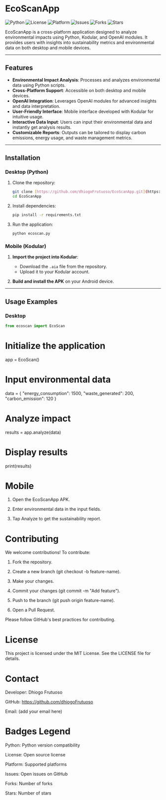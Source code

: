 # EcoScanApp

![Python](https://img.shields.io/badge/Python-3.10+-blue)
![License](https://img.shields.io/badge/License-MIT-green)
![Platform](https://img.shields.io/badge/Platform-Cross--Platform-orange)
![Issues](https://img.shields.io/github/issues/dhiogoFrutuoso/EcoScanApp)
![Forks](https://img.shields.io/github/forks/dhiogoFrutuoso/EcoScanApp)
![Stars](https://img.shields.io/github/stars/dhiogoFrutuoso/EcoScanApp)

EcoScanApp is a cross-platform application designed to analyze environmental impacts using Python, Kodular, and OpenAI modules. It provides users with insights into sustainability metrics and environmental data on both desktop and mobile devices.

---

## Features

- **Environmental Impact Analysis**: Processes and analyzes environmental data using Python scripts.
- **Cross-Platform Support**: Accessible on both desktop and mobile devices.
- **OpenAI Integration**: Leverages OpenAI modules for advanced insights and data interpretation.
- **User-Friendly Interface**: Mobile interface developed with Kodular for intuitive usage.
- **Interactive Data Input**: Users can input their environmental data and instantly get analysis results.
- **Customizable Reports**: Outputs can be tailored to display carbon emissions, energy usage, and waste management metrics.

---

## Installation

### Desktop (Python)

1.  Clone the repository:
    ```bash
    git clone [https://github.com/dhiogoFrutuoso/EcoScanApp.git](https://github.com/dhiogoFrutuoso/EcoScanApp.git)
    cd EcoScanApp
    ```

2.  Install dependencies:
    ```bash
    pip install -r requirements.txt
    ```

3.  Run the application:
    ```bash
    python ecoscan.py
    ```

### Mobile (Kodular)

1.  **Import the project into Kodular**:
    - Download the `.aia` file from the repository.
    - Upload it to your Kodular account.

2.  **Build and install the APK** on your Android device.

---

## Usage Examples

### Desktop

```python
from ecoscan import EcoScan
```

# Initialize the application
app = EcoScan()

# Input environmental data
data = {
    "energy_consumption": 1500,
    "waste_generated": 200,
    "carbon_emission": 120
}

# Analyze impact
results = app.analyze(data)

# Display results
print(results)

# Mobile
1. Open the EcoScanApp APK.

2. Enter environmental data in the input fields.

3. Tap Analyze to get the sustainability report.

# Contributing
We welcome contributions! To contribute:

1. Fork the repository.

2. Create a new branch (git checkout -b feature-name).

3. Make your changes.

4. Commit your changes (git commit -m "Add feature").

5. Push to the branch (git push origin feature-name).

6. Open a Pull Request.

Please follow GitHub's best practices for contributing.

# License
This project is licensed under the MIT License. See the LICENSE file for details.

# Contact
Developer: Dhiogo Frutuoso

GitHub: https://github.com/dhiogoFrutuoso

Email: (add your email here)

# Badges Legend
Python: Python version compatibility

License: Open source license

Platform: Supported platforms

Issues: Open issues on GitHub

Forks: Number of forks

Stars: Number of stars
